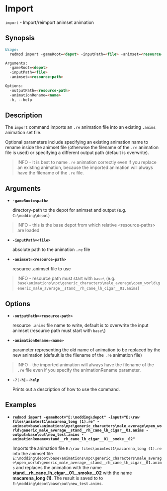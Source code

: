 # Import

`import` - Import/reimport animset animation

## Synopsis

```md
Usage:
  redmod import -gameRoot=<depot> -inputPath=<file> -animset=<resource-path>  [options]

Arguments:
  -gameRoot=<depot>
  -inputPath=<file>
  -animset=<resource-path>

Options:
  -outputPath=<resource-path>
  -animationRename=<name>
  -h, --help 
```

## Description

The `import` command imports an `.re` animation file into an existing `.anims` animation set file.

Optional parameters include specifying an existing animation name to rename inside the animset file (otherwise the filename of the `.re` animation file is used) or specifying a different output path (default is overwrite).

> INFO - It is best to name `.re` animation correctly even if you replace an existing animation, because the imported animation will always have the filename of the `.re` file.

## Arguments

* **`-gameRoot=<path>`**

  directory-path to the depot for animset and output (e.g. `C:\modding\depot`)

> INFO - this is the base depot from which relative \<resource-paths> are loaded

* **`-inputPath=<file>`**

  absolute path to the animation `.re` file

* **`-animset=<resource-path>`**

  resource .animset file to use

> INFO - resource path must start with `base\` (e.g. `base\animations\npc\generic_characters\male_average\open_world\generic_male_average__stand__rh_cane_lh_cigar__01.anims`)

## Options

* **`-outputPath=<resource-path>`**

    resource `.anims` file name to write, default is to overwrite the input animset (resource path must start with `base\`)

* **`-animationRename=<name>`**

    parameter representing the old name of animation to be replaced by the new animation (default is the filename of the `.re` animation file)

> INFO - the imported animation will always have the filename of the `.re` file even if you specify the animationRename parameter.

* **`-?|-h|--help`**
  
    Prints out a description of how to use the command.

## Examples

* **`redmod import -gameRoot="E:\modding\depot" -input="E:\raw files\animtest1\macarena_long (1).re" -animset=base\animations\npc\generic_characters\male_average\open_world\generic_male_average__stand__rh_cane_lh_cigar__01.anims -output=base\out\new_test.anims -animationRename=stand__rh_cane_lh_cigar__01__smoke__02"`**

  Imports the animation file `E:\raw files\animtest1\macarena_long (1).re` into the animset file `E:\modding\depot\base\animations\npc\generic_characters\male_average\open_world\generic_male_average__stand__rh_cane_lh_cigar__01.anims` and replaces the animation with the name **stand__rh_cane_lh_cigar__01__smoke__02** with the name **macarena_long (1)**.  The result is saved to to `E:\modding\depot\base\out\new_test.anims`.
